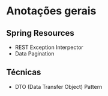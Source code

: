 # Anotações gerais

## Spring Resources
* REST Exception Interpector
* Data Pagination

## Técnicas
* DTO (Data Transfer Object) Pattern